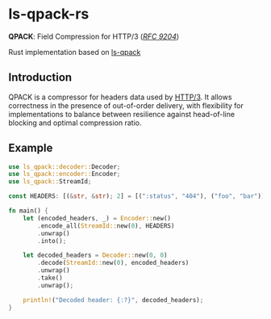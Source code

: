 # ls-qpack-rs
**QPACK**: Field Compression for HTTP/3 
([*RFC 9204*](https://datatracker.ietf.org/doc/rfc9204/))

Rust implementation based on [ls-qpack](https://github.com/litespeedtech/ls-qpack)

## Introduction
QPACK is a compressor for headers data used by [HTTP/3](https://en.wikipedia.org/wiki/HTTP/3). 
It allows correctness in the presence of out-of-order delivery, 
with flexibility for implementations to balance between resilience against 
head-of-line blocking and optimal compression ratio.

## Example
```rust
use ls_qpack::decoder::Decoder;
use ls_qpack::encoder::Encoder;
use ls_qpack::StreamId;

const HEADERS: [(&str, &str); 2] = [(":status", "404"), ("foo", "bar")];

fn main() {
    let (encoded_headers, _) = Encoder::new()
        .encode_all(StreamId::new(0), HEADERS)
        .unwrap()
        .into();

    let decoded_headers = Decoder::new(0, 0)
        .decode(StreamId::new(0), encoded_headers)
        .unwrap()
        .take()
        .unwrap();

    println!("Decoded header: {:?}", decoded_headers);
}
```
